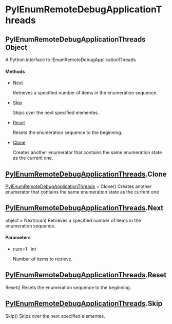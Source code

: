 # PyIEnumRemoteDebugApplicationThreads


## PyIEnumRemoteDebugApplicationThreads Object

A Python interface to IEnumRemoteDebugApplicationThreads

#### Methods

  - [Next](PyIEnumRemoteDebugApplicationThreads.md#pyienumremotedebugapplicationthreadsnext)

    Retrieves a specified number of items in the enumeration sequence\.&nbsp;

  - [Skip](PyIEnumRemoteDebugApplicationThreads.md#pyienumremotedebugapplicationthreadsskip)

    Skips over the next specified elementes\.&nbsp;

  - [Reset](PyIEnumRemoteDebugApplicationThreads.md#pyienumremotedebugapplicationthreadsreset)

    Resets the enumeration sequence to the beginning\.&nbsp;

  - [Clone](PyIEnumRemoteDebugApplicationThreads.md#pyienumremotedebugapplicationthreadsclone)

    Creates another enumerator that contains the same enumeration state as the current one\.&nbsp;


## [PyIEnumRemoteDebugApplicationThreads](PyIEnumRemoteDebugApplicationThreads.md#pyienumremotedebugapplicationthreads)\.Clone

[PyIEnumRemoteDebugApplicationThreads](PyIEnumRemoteDebugApplicationThreads.md#pyienumremotedebugapplicationthreads) = Clone\(\)
Creates another enumerator that contains the same enumeration state as the current one


## [PyIEnumRemoteDebugApplicationThreads](PyIEnumRemoteDebugApplicationThreads.md#pyienumremotedebugapplicationthreads)\.Next

object = Next\(num\)
Retrieves a specified number of items in the enumeration sequence\.

#### Parameters

  - num=1 : int

    Number of items to retrieve\.


## [PyIEnumRemoteDebugApplicationThreads](PyIEnumRemoteDebugApplicationThreads.md#pyienumremotedebugapplicationthreads)\.Reset

Reset\(\)
Resets the enumeration sequence to the beginning\.


## [PyIEnumRemoteDebugApplicationThreads](PyIEnumRemoteDebugApplicationThreads.md#pyienumremotedebugapplicationthreads)\.Skip

Skip\(\)
Skips over the next specified elementes\.